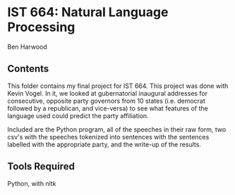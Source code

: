 # IST 664: Natural Language Processing

Ben Harwood

## Contents

This folder contains my final project for IST 664. This project was done with Kevin Vogel. In it, we looked at gubernatorial inaugural addresses for consecutive, opposite party governors from 10 states (i.e. democrat followed by a republican, and vice-versa) to see what features of the language used could predict the party affiliation. 

Included are the Python program, all of the speeches in their raw form, two csv's with the speeches tokenized into sentences with the sentences labelled with the appropriate party, and the write-up of the results.

## Tools Required

Python, with nltk
